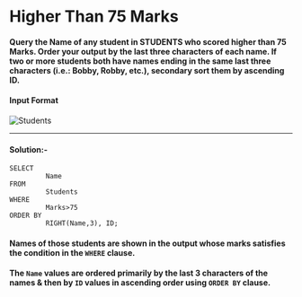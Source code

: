 # Higher Than 75 Marks

#### Query the Name of any student in STUDENTS who scored higher than 75 Marks. Order your output by the last three characters of each name. If two or more students both have names ending in the same last three characters (i.e.: Bobby, Robby, etc.), secondary sort them by ascending ID.

#### Input Format

![Students](https://github.com/user-attachments/assets/7c2aaee6-b1ab-4253-b4f0-1686016fb958)

---

#### Solution:-
```
SELECT
         Name
FROM
         Students
WHERE
         Marks>75
ORDER BY
         RIGHT(Name,3), ID;
```
#### Names of those students are shown in the output whose marks satisfies the condition in the ```WHERE``` clause.

#### The ```Name``` values are ordered primarily by the last 3 characters of the names & then by ```ID``` values in ascending order using ```ORDER BY``` clause.
